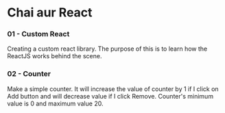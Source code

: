 # Chai aur React

### 01 - Custom React

<p>Creating a custom react library. The purpose of this is to learn how the ReactJS works behind the scene.</p>

### 02 - Counter

<p>Make a simple counter. It will increase the value of counter by 1 if I click on Add button and will decrease value if I click Remove. Counter's minimum value is 0 and maximum value 20.</p>
